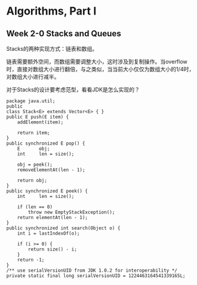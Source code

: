 # Algorithms, Part I #
## Week 2-0 Stacks and Queues ##
Stacks的两种实现方式：链表和数组。

链表需要额外空间，而数组需要调整大小，这时涉及到复制操作。当overflow时，直接对数组大小进行翻倍，与之类似，当当前大小仅仅为数组大小的1/4时，对数组大小进行减半。

对于Stacks的设计要考虑范型，看看JDK是怎么实现的？

	package java.util;
	public
	class Stack<E> extends Vector<E> { }
	public E push(E item) {
        addElement(item);

        return item;
    }
	public synchronized E pop() {
        E       obj;
        int     len = size();

        obj = peek();
        removeElementAt(len - 1);

        return obj;
    }
	public synchronized E peek() {
        int     len = size();

        if (len == 0)
            throw new EmptyStackException();
        return elementAt(len - 1);
    }
	public synchronized int search(Object o) {
        int i = lastIndexOf(o);

        if (i >= 0) {
            return size() - i;
        }
        return -1;
    }
	/** use serialVersionUID from JDK 1.0.2 for interoperability */
    private static final long serialVersionUID = 1224463164541339165L;
	